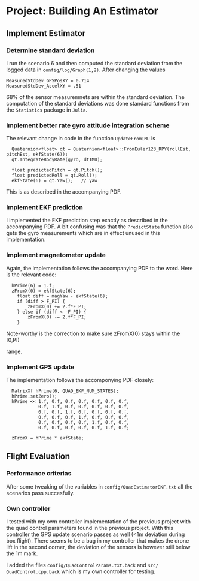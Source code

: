 # Project: Building An Estimator

## Implement Estimator

### Determine standard deviation

I run the scenario 6 and then computed the standard deviation from the logged
data in `config/log/Graph(1,2)`. After changing the values

```
MeasuredStdDev_GPSPosXY = 0.714
MeasuredStdDev_AccelXY = .51
```

68% of the sensor measuremnets are within the standard deviation. The
computation of the standard deviations was done standard functions from the
`Statistics` package in `Julia`.


### Implement better rate gyro attitude integration scheme

The relevant change in code in the function `UpdateFromIMU` is

```
  Quaternion<float> qt = Quaternion<float>::FromEuler123_RPY(rollEst, pitchEst, ekfState(6)); 
  qt.IntegrateBodyRate(gyro, dtIMU);

  float predictedPitch = qt.Pitch();
  float predictedRoll = qt.Roll();
  ekfState(6) = qt.Yaw();	// yaw
```

This is as described in the accompanying PDF.

### Implement EKF prediction

I implemented the EKF prediction step exactly as described in the accompanying
PDF. A bit confusing was that the `PredictState` function also gets the gyro
measurements which are in effect unused in this implementation.

### Implement magnetometer update

Again, the implementation follows the accompanying PDF to the word. Here is the relevant code:

```
  hPrime(6) = 1.f;
  zFromX(0) = ekfState(6);
    float diff = magYaw - ekfState(6);
    if (diff > F_PI) {
        zFromX(0) += 2.f*F_PI;
    } else if (diff < -F_PI) {
        zFromX(0) -= 2.f*F_PI;
    }
```
Note-worthy is the correction to make sure zFromX(0) stays within the [0,PI)

range.

### Implement GPS update

The implementation follows the accomponying PDF closely:

```
  MatrixXf hPrime(6, QUAD_EKF_NUM_STATES);
  hPrime.setZero();
  hPrime << 1.f, 0.f, 0.f, 0.f, 0.f, 0.f, 0.f,
            0.f, 1.f, 0.f, 0.f, 0.f, 0.f, 0.f,
            0.f, 0.f, 1.f, 0.f, 0.f, 0.f, 0.f,
            0.f, 0.f, 0.f, 1.f, 0.f, 0.f, 0.f,
            0.f, 0.f, 0.f, 0.f, 1.f, 0.f, 0.f,
            0.f, 0.f, 0.f, 0.f, 0.f, 1.f, 0.f;

  zFromX = hPrime * ekfState;
```

## Flight Evaluation

### Performance criterias

After some tweaking of the variables in `config/QuadEstimatorEKF.txt` all the
scenarios pass succesfully.

### Own controller

I tested with my own controller implementation of the previous project with
the quad control parameters found in the previous project. With this controller
the GPS update scenario passes as well (<1m deviation during box flight). There
seems to be a bug in my controller that makes the drone lift in the second
corner, the deviation of the sensors is however still below the 1m mark.

I added the files `config/QuadControlParams.txt.back` and `src/
QuadControl.cpp.back` which is my own controller for testing.
